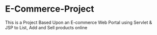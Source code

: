 # E-Commerce-Project
This is a Project Based Upon an E-commerce Web Portal using Servlet & JSP to List, Add and Sell products online
